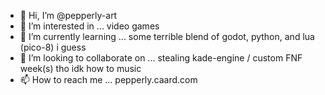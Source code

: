 - 👋 Hi, I’m @pepperly-art
- 👀 I’m interested in ...
  video games
- 🌱 I’m currently learning ...
  some terrible blend of godot, python, and lua (pico-8) i guess
- 💞️ I’m looking to collaborate on ...
 stealing kade-engine / custom FNF week(s) tho idk how to music
- 📫 How to reach me ...
  pepperly.caard.com

<!---
pepperly-art/pepperly-art is a ✨ special ✨ repository because its `README.md` (this file) appears on your GitHub profile.
You can click the Preview link to take a look at your changes.
--->
